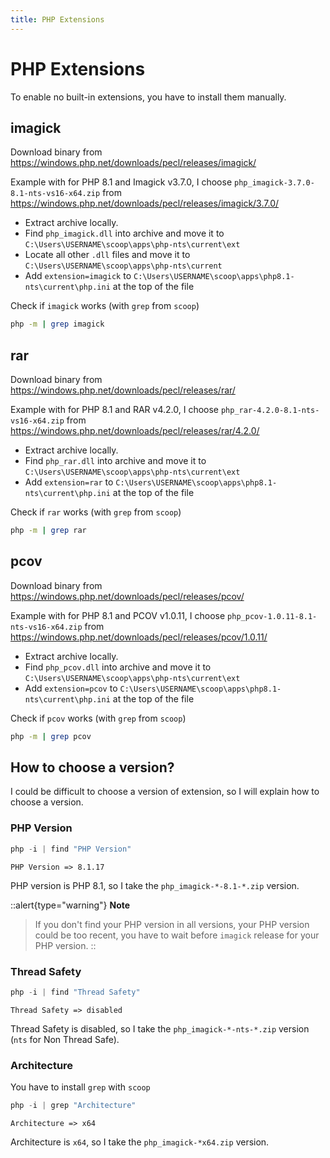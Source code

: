 ```yaml
---
title: PHP Extensions
---
```


# PHP Extensions

To enable no built-in extensions, you have to install them manually.

## imagick

Download binary from <https://windows.php.net/downloads/pecl/releases/imagick/>

Example with for PHP 8.1 and Imagick v3.7.0, I choose `php_imagick-3.7.0-8.1-nts-vs16-x64.zip` from <https://windows.php.net/downloads/pecl/releases/imagick/3.7.0/>

- Extract archive locally.
- Find `php_imagick.dll` into archive and move it to `C:\Users\USERNAME\scoop\apps\php-nts\current\ext`
- Locate all other `.dll` files and move it to `C:\Users\USERNAME\scoop\apps\php-nts\current`
- Add `extension=imagick` to `C:\Users\USERNAME\scoop\apps\php8.1-nts\current\php.ini` at the top of the file

Check if `imagick` works (with `grep` from `scoop`)

```sh
php -m | grep imagick
```

## rar

Download binary from <https://windows.php.net/downloads/pecl/releases/rar/>

Example with for PHP 8.1 and RAR v4.2.0, I choose `php_rar-4.2.0-8.1-nts-vs16-x64.zip` from <https://windows.php.net/downloads/pecl/releases/rar/4.2.0/>

- Extract archive locally.
- Find `php_rar.dll` into archive and move it to `C:\Users\USERNAME\scoop\apps\php-nts\current\ext`
- Add `extension=rar` to `C:\Users\USERNAME\scoop\apps\php8.1-nts\current\php.ini` at the top of the file

Check if `rar` works (with `grep` from `scoop`)

```sh
php -m | grep rar
```

## pcov

Download binary from <https://windows.php.net/downloads/pecl/releases/pcov/>

Example with for PHP 8.1 and PCOV v1.0.11, I choose `php_pcov-1.0.11-8.1-nts-vs16-x64.zip` from <https://windows.php.net/downloads/pecl/releases/pcov/1.0.11/>

- Extract archive locally.
- Find `php_pcov.dll` into archive and move it to `C:\Users\USERNAME\scoop\apps\php-nts\current\ext`
- Add `extension=pcov` to `C:\Users\USERNAME\scoop\apps\php8.1-nts\current\php.ini` at the top of the file

Check if `pcov` works (with `grep` from `scoop`)

```sh
php -m | grep pcov
```

## How to choose a version?

I could be difficult to choose a version of extension, so I will explain how to choose a version.

### PHP Version

```ps1
php -i | find "PHP Version"
```

```[output]
PHP Version => 8.1.17
```

PHP version is PHP 8.1, so I take the `php_imagick-*-8.1-*.zip` version.

::alert{type="warning"}
**Note**

> If you don't find your PHP version in all versions, your PHP version could be too recent, you have to wait before `imagick` release for your PHP version.
> ::

### Thread Safety

```ps1
php -i | find "Thread Safety"
```

```[output]
Thread Safety => disabled
```

Thread Safety is disabled, so I take the `php_imagick-*-nts-*.zip` version (`nts` for Non Thread Safe).

### Architecture

You have to install `grep` with `scoop`

```ps1
php -i | grep "Architecture"
```

```[output]
Architecture => x64
```

Architecture is `x64`, so I take the `php_imagick-*x64.zip` version.
